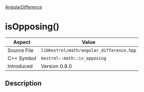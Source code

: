 [AngularDifference](index)
# isOpposing()
| Aspect | Value |
| --- | --- |
| Source File | `libKestrel/math/angular_difference.hpp` |
| C++ Symbol | `kestrel::math::is_opposing` |
| Introduced | Version 0.8.0 |
## Description

